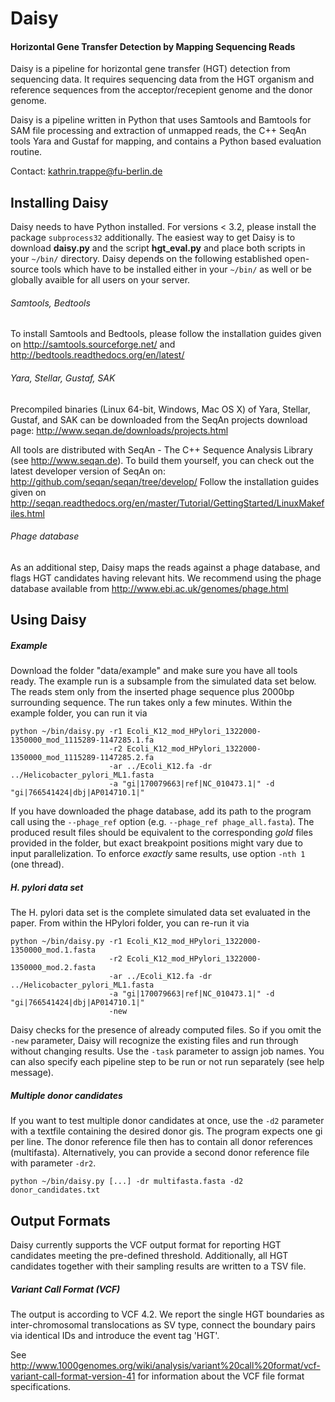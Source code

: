 # Daisy
#### Horizontal Gene Transfer Detection by Mapping Sequencing Reads

Daisy is a pipeline for horizontal gene transfer (HGT) detection from
sequencing data. It requires sequencing data from the HGT organism and
reference sequences from the acceptor/recepient genome and the donor genome.

Daisy is a pipeline written in Python that uses Samtools and Bamtools for SAM
file processing and extraction of unmapped reads, the C++ SeqAn tools Yara and
Gustaf for mapping, and contains a Python based evaluation routine.

Contact: kathrin.trappe@fu-berlin.de

## Installing Daisy
Daisy needs to have Python installed. For versions < 3.2, please install the package
`subprocess32` additionally.
The easiest way to get Daisy is to
download **daisy.py** and the script **hgt_eval.py** and place both scripts in your
`~/bin/` directory.
Daisy depends on the following established open-source tools which have to
be installed either in your `~/bin/` as well or be globally avaible for all
users on your server.

###### Samtools, Bedtools
To install Samtools and Bedtools, please follow the installation guides given
on
http://samtools.sourceforge.net/
and
http://bedtools.readthedocs.org/en/latest/


###### Yara, Stellar, Gustaf, SAK
Precompiled binaries (Linux 64-bit, Windows, Mac OS X) of Yara, Stellar, Gustaf,
and SAK can be downloaded from the SeqAn projects download page:
http://www.seqan.de/downloads/projects.html

All tools are distributed with SeqAn - The C++ Sequence Analysis Library (see
http://www.seqan.de). To build them yourself, you can check out the latest
developer version of SeqAn on:
http://github.com/seqan/seqan/tree/develop/
Follow the installation guides given on
http://seqan.readthedocs.org/en/master/Tutorial/GettingStarted/LinuxMakefiles.html


###### Phage database
As an additional step, Daisy maps the reads against a phage database, and flags HGT
candidates having relevant hits. We recommend using the phage database available from
http://www.ebi.ac.uk/genomes/phage.html

## Using Daisy
##### Example
Download the folder "data/example" and make sure you have all tools ready.
The example run is a subsample from the simulated data set below. The reads
stem only from the inserted phage sequence plus 2000bp surrounding sequence.
The run takes only a few minutes. Within the example folder, you can run it via
```
python ~/bin/daisy.py -r1 Ecoli_K12_mod_HPylori_1322000-1350000_mod_1115289-1147285.1.fa
                      -r2 Ecoli_K12_mod_HPylori_1322000-1350000_mod_1115289-1147285.2.fa
                      -ar ../Ecoli_K12.fa -dr ../Helicobacter_pylori_ML1.fasta
                      -a "gi|170079663|ref|NC_010473.1|" -d "gi|766541424|dbj|AP014710.1|"
```
If you have downloaded the phage database, add its path to the program call
using the `--phage_ref` option (e.g. `--phage_ref phage_all.fasta`).
The produced result files should be equivalent to the corresponding *gold* files
provided in the folder, but exact breakpoint positions might vary due to input parallelization.
To enforce *exactly* same results, use option `-nth 1` (one thread).

##### H. pylori data set
The H. pylori data set is the complete simulated data set evaluated in the paper.
From within the HPylori folder, you can re-run it via
```
python ~/bin/daisy.py -r1 Ecoli_K12_mod_HPylori_1322000-1350000_mod.1.fasta
                      -r2 Ecoli_K12_mod_HPylori_1322000-1350000_mod.2.fasta
                      -ar ../Ecoli_K12.fa -dr ../Helicobacter_pylori_ML1.fasta
                      -a "gi|170079663|ref|NC_010473.1|" -d "gi|766541424|dbj|AP014710.1|"
                      -new
```
Daisy checks for the presence of already computed files. So if you omit the `-new` parameter, Daisy will recognize the existing files and run through without changing results.
Use the `-task` parameter to assign job names. You can also specify each pipeline step to be run or not run separately (see help message).

##### Multiple donor candidates
If you want to test multiple donor candidates at once, use the `-d2` parameter with a textfile containing the desired donor gis. The program expects one gi per line. The donor reference file then has to contain all donor references (multifasta). Alternatively, you can provide a second donor reference file with parameter `-dr2`.
```
python ~/bin/daisy.py [...] -dr multifasta.fasta -d2 donor_candidates.txt
```

## Output Formats
Daisy currently supports the VCF output format for reporting HGT candidates
meeting the pre-defined threshold.
Additionally, all HGT candidates together with their sampling results are
written to a TSV file.

##### Variant Call Format (VCF)
The output is according to VCF 4.2. We report the single HGT boundaries as
inter-chromosomal translocations as SV type, connect the boundary pairs via
identical IDs and introduce the event tag 'HGT'.

See http://www.1000genomes.org/wiki/analysis/variant%20call%20format/vcf-variant-call-format-version-41
for information about the VCF file format specifications.
